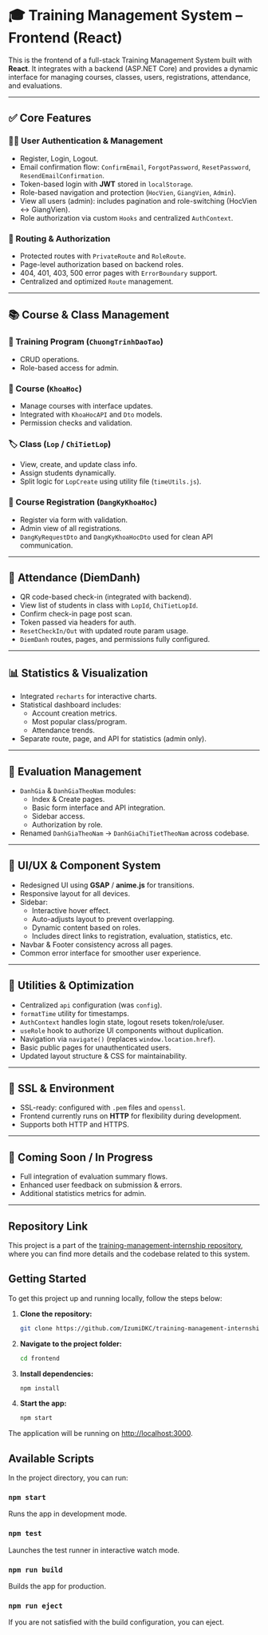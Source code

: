 # 🎓 Training Management System – Frontend (React)

This is the frontend of a full-stack Training Management System built with **React**. It integrates with a backend (ASP.NET Core) and provides a dynamic interface for managing courses, classes, users, registrations, attendance, and evaluations.

---

## ✅ Core Features

### 🧑‍💼 User Authentication & Management
- Register, Login, Logout.
- Email confirmation flow: `ConfirmEmail`, `ForgotPassword`, `ResetPassword`, `ResendEmailConfirmation`.
- Token-based login with **JWT** stored in `localStorage`.
- Role-based navigation and protection (`HocVien`, `GiangVien`, `Admin`).
- View all users (admin): includes pagination and role-switching (HocVien ↔ GiangVien).
- Role authorization via custom `Hooks` and centralized `AuthContext`.

### 🧭 Routing & Authorization
- Protected routes with `PrivateRoute` and `RoleRoute`.
- Page-level authorization based on backend roles.
- 404, 401, 403, 500 error pages with `ErrorBoundary` support.
- Centralized and optimized `Route` management.

---

## 📚 Course & Class Management

### 📘 Training Program (`ChuongTrinhDaoTao`)
- CRUD operations.
- Role-based access for admin.

### 🏫 Course (`KhoaHoc`)
- Manage courses with interface updates.
- Integrated with `KhoaHocAPI` and `Dto` models.
- Permission checks and validation.
  
### 🏷️ Class (`Lop` / `ChiTietLop`)
- View, create, and update class info.
- Assign students dynamically.
- Split logic for `LopCreate` using utility file (`timeUtils.js`).

### 📝 Course Registration (`DangKyKhoaHoc`)
- Register via form with validation.
- Admin view of all registrations.
- `DangKyRequestDto` and `DangKyKhoaHocDto` used for clean API communication.

---

## 📅 Attendance (DiemDanh)

- QR code-based check-in (integrated with backend).
- View list of students in class with `LopId`, `ChiTietLopId`.
- Confirm check-in page post scan.
- Token passed via headers for auth.
- `ResetCheckIn/Out` with updated route param usage.
- `DiemDanh` routes, pages, and permissions fully configured.

---

## 📊 Statistics & Visualization

- Integrated `recharts` for interactive charts.
- Statistical dashboard includes:
  - Account creation metrics.
  - Most popular class/program.
  - Attendance trends.
- Separate route, page, and API for statistics (admin only).

---

## 🧪 Evaluation Management

- `DanhGia` & `DanhGiaTheoNam` modules:
  - Index & Create pages.
  - Basic form interface and API integration.
  - Sidebar access.
  - Authorization by role.
- Renamed `DanhGiaTheoNam` → `DanhGiaChiTietTheoNam` across codebase.

---

## 🧱 UI/UX & Component System

- Redesigned UI using **GSAP** / **anime.js** for transitions.
- Responsive layout for all devices.
- Sidebar:
  - Interactive hover effect.
  - Auto-adjusts layout to prevent overlapping.
  - Dynamic content based on roles.
  - Includes direct links to registration, evaluation, statistics, etc.
- Navbar & Footer consistency across all pages.
- Common error interface for smoother user experience.

---

## 🔧 Utilities & Optimization

- Centralized `api` configuration (was `config`).
- `formatTime` utility for timestamps.
- `AuthContext` handles login state, logout resets token/role/user.
- `useRole` hook to authorize UI components without duplication.
- Navigation via `navigate()` (replaces `window.location.href`).
- Basic public pages for unauthenticated users.
- Updated layout structure & CSS for maintainability.

---

## 🔐 SSL & Environment

- SSL-ready: configured with `.pem` files and `openssl`.
- Frontend currently runs on **HTTP** for flexibility during development.
- Supports both HTTP and HTTPS.

---

## 🚀 Coming Soon / In Progress

- Full integration of evaluation summary flows.
- Enhanced user feedback on submission & errors.
- Additional statistics metrics for admin.


---

## Repository Link

This project is a part of the [training-management-internship repository](https://github.com/IzumiDKC/training-management-internship), where you can find more details and the codebase related to this system.

## Getting Started

To get this project up and running locally, follow the steps below:

1. **Clone the repository:**
   ```bash
   git clone https://github.com/IzumiDKC/training-management-internship.git
   ```
2. **Navigate to the project folder:**
   ```bash
   cd frontend
   ```
3. **Install dependencies:**
   ```bash
   npm install
   ```
4. **Start the app:**
   ```bash
   npm start
   ```

The application will be running on [http://localhost:3000](http://localhost:3000).

## Available Scripts

In the project directory, you can run:

### `npm start`

Runs the app in development mode.

### `npm test`

Launches the test runner in interactive watch mode.

### `npm run build`

Builds the app for production.

### `npm run eject`

If you are not satisfied with the build configuration, you can eject.
